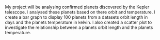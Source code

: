 My project will be analysing confirmed planets discovered by the Kepler telescope. 
I analysed these planets based on there orbit and temperature.
I create a bar graph to display 100 planets from a datasets orbit length in days and the planets temperature in kelvin.
I also created a scatter plot to investigate the relationship between a planets orbit length and the planets temperature.